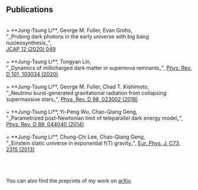 ## Publications
<br/>
+ **Jung-Tsung Li**, George M. Fuller, Evan Grohs, <br/>"_Probing dark photons in the early universe with big bang nucleosynthesis_", <br/><a href="https://doi.org/10.1088/1475-7516/2020/12/049">JCAP 12 (2020) 049</a> <br/><br/>
+ **Jung-Tsung Li**, Tongyan Lin, <br/>"_Dynamics of millicharged dark matter in supernova remnants_", <a href="https://doi.org/10.1103/PhysRevD.101.103034">Phys. Rev. D 101, 103034 (2020)</a> <br/><br/>
+ **Jung-Tsung Li**, George M. Fuller, Chad T. Kishimoto, <br/>"_Neutrino burst-generated gravitational radiation from collapsing supermassive stars_", <a href="https://doi.org/10.1103/PhysRevD.98.023002">Phys. Rev. D 98, 023002 (2018)</a> <br/><br/>
+ **Jung-Tsung Li**, Yi-Peng Wu, Chao-Qiang Geng, <br/>"_Parametrized post-Newtonian limit of teleparallel dark energy model_", <a href="https://doi.org/10.1103/PhysRevD.89.044040">Phys. Rev. D 89, 044040 (2014)</a> <br/><br/>
+ **Jung-Tsung Li**, Chung-Chi Lee, Chao-Qiang Geng, <br/>"_Einstein static universe in exponential f(T) gravity_", <a href="https://doi.org/10.1140/epjc/s10052-013-2315-z">Eur. Phys. J. C73, 2315 (2013)</a> <br/><br/>
<br/>
<br/>
<br/>
You can also find the preprints of my work on <a href="https://arxiv.org/search/?query=Jung-Tsung+Li&searchtype=all&source=header">arXiv</a>. 
